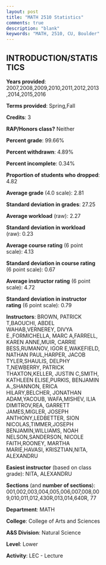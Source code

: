 ```yaml
---
layout: post
title: "MATH 2510 Statistics"
comments: true
description: "blank"
keywords: "MATH, 2510, CU, Boulder"
--- 
```

<head>
<script src="https://ajax.googleapis.com/ajax/libs/jquery/2.1.3/jquery.min.js"></script>
<script src="https://dl.dropboxusercontent.com/s/pc42nxpaw1ea4o9/highcharts.js?dl=0"></script>
<!-- <script src="../assets/js/highcharts.js"></script> -->
<style type="text/css">@font-face {
	font-family: "Bebas Neue";
	src: url(https://www.filehosting.org/file/details/544349/BebasNeue%20Regular.otf) format("opentype");
	}
	h1.Bebas { 
		font-family: "Bebas Neue", Verdana, Tahoma;
	}
</style>
</head>
<body>
	<div id="container" style="float: right; width: 45%; height: 88%; margin-left: 2.5%; margin-right: 2.5%;"></div>
	<script language="JavaScript">
		$(document).ready(function() {
		var chart = {type: 'column'};
		var title = {text: 'Grade Distribution'};
		var xAxis = {categories: ['A','B','C','D','F'],crosshair: true};
		var yAxis = {min: 0,title: {text: 'Percentage'}};
		var tooltip = {headerFormat: '<center><b><span style="font-size:20px">{point.key}</span></b></center>',
		               pointFormat: '<td style="padding:0"><b>{point.y:.1f}%</b></td>',
		               footerFormat: '</table>',shared: true,useHTML: true};
		var plotOptions = {column: {pointPadding: 0.0,borderWidth: 0}};  
		var credits = {enabled: false};var series= [{name: 'Percent',data: [30.95,37.57,21.34,5.91,4.23,]}];
		var json = {};
		json.chart = chart;
		json.title = title;
		json.tooltip = tooltip;
		json.xAxis = xAxis;
		json.yAxis = yAxis;  
		json.series = series;
		json.plotOptions = plotOptions;  
		json.credits = credits;
		$('#container').highcharts(json);
	});
	</script>
</body>
			   
## INTRODUCTION/STATISTICS

**Years provided**: 2007,2008,2009,2010,2011,2012,2013,2014,2015,2016

**Terms provided**: Spring,Fall

**Credits**: 3

**RAP/Honors class?** Neither

**Percent grade**: 99.66%

**Percent withdrawn**: 4.89%

**Percent incomplete**: 0.34%

**Proportion of students who dropped**: 4.82

**Average grade** (4.0 scale): 2.81

**Standard deviation in grades**: 27.25

**Average workload** (raw): 2.27

**Standard deviation in workload** (raw): 0.23

**Average course rating** (6 point scale): 4.13

**Standard deviation in course rating** (6 point scale): 0.67

**Average instructor rating** (6 point scale): 4.72

**Standard deviation in instructor rating** (6 point scale): 0.79

**Instructors**: BROWN, PATRICK T,BAOUCHI, ABDEL WAHAB,VERNEREY, DIVYA E.,FORMICHELLA, MARC A,FARRELL, KAREN ANNE,MUIR, CARRIE BESS,RUMANOV, IGOR E,WAKEFIELD, NATHAN PAUL,HARPER, JACOB TYLER,SHAULIS, DELPHY T,NEWBERRY, PATRICK THAXTON,KELLER, JUSTIN C,SMITH, KATHLEEN ELISE,PURKIS, BENJAMIN A.,SHANNON, ERICA HILARY,BELCHER, JONATHAN ADAM,YACOUB, WAFA,MISHEV, ILIA DIMITROV,REA, GARRETT JAMES,MIGLER, JOSEPH ANTHONY,LEDBETTER, SION NICOLAS,TIMMER,JOSEPH BENJAMIN,WILLIAMS, NOAH NELSON,SANDERSON, NICOLE FAITH,ROONEY, MARTHA MARIE,HAVASI, KRISZTIAN,NITA, ALEXANDRU

**Easiest instructor** (based on class grade): NITA, ALEXANDRU

**Sections** (and **number of sections**): 001,002,003,004,005,006,007,008,009,010,011,012,430R,013,014,640R, 77

**Department**: MATH

**College**: College of Arts and Sciences

**A&S Division**: Natural Science

**Level**: Lower

**Activity**: LEC - Lecture